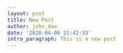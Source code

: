 ```yaml
---
layout: post
title: New Post
author: john_doe
date: '2020-04-06 21:42:33'
intro_paragraph: This is a new post
---
```

